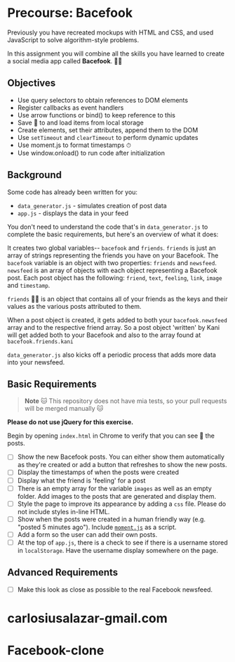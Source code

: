 # Precourse: Bacefook

Previously you have recreated mockups with HTML and CSS, and used JavaScript to solve algorithm-style problems.

In this assignment you will combine all the skills you have learned to create a social media app called **Bacefook**. 👨‍📚

## Objectives

* Use query selectors to obtain references to DOM elements
* Register callbacks as event handlers
* Use arrow functions or bind() to keep reference to this
* Save 💾 to and load items from local storage
* Create elements, set their attributes, append them to the DOM
* Use `setTimeout` and `clearTimeout` to perform dynamic updates
* Use moment.js to format timestamps ⏱
* Use window.onload() to run code after initialization

## Background

Some code has already been written for you:

* `data_generator.js` - simulates creation of post data
* `app.js` - displays the data in your feed

You don't need to understand the code that's in `data_generator.js` to complete the basic requirements, but here's an overview of what it does:

It creates two global variables-- `bacefook` and `friends`. `friends` is just an array of strings representing the friends you have on your Bacefook. The `bacefook` variable is an object with two properties: `friends` and `newsfeed`. `newsfeed` is an array of objects with each object representing a Bacefook post. Each post object has the following: `friend`, `text`, `feeling`, `link`, `image` and `timestamp`.

`friends` 👭👫 is an object that contains all of your friends as the keys and their values as the various posts attributed to them.

When a post object is created, it gets added to both your `bacefook.newsfeed` array and to the respective friend array. So a post object 'written' by Kani will get added both to your Bacefook and also to the array found at `bacefook.friends.kani`

`data_generator.js` also kicks off a periodic process that adds more data into your newsfeed.

## Basic Requirements

>**Note** 🐱 This repository does not have mia tests, so your pull requests will be merged manually 🐱

**Please do not use jQuery for this exercise.**

Begin by opening `index.html` in Chrome to verify that you can see 👀 the posts.

- [ ] Show the new Bacefook posts. You can either show them automatically as they're created or add a button that refreshes to show the new posts.
- [ ] Display the timestamps of when the posts were created
- [ ] Display what the friend is 'feeling' for a post
- [ ] There is an empty array for the variable `images` as well as an empty folder. Add images to the posts that are generated and display them.
- [ ] Style the page to improve its appearance by adding a `css` file. Please do not include styles in-line HTML.
- [ ] Show when the posts were created in a human friendly way (e.g. "posted 5 minutes ago"). Include [`moment.js`](https://momentjs.com/) as a script.
- [ ] Add a form so the user can add their own posts.
- [ ] At the top of `app.js`, there is a check to see if there is a username stored in `localStorage`. Have the username display somewhere on the page.

## Advanced Requirements

- [ ] Make this look as close as possible to the real Facebook newsfeed.
# carlosiusalazar-gmail.com
# Facebook-clone
